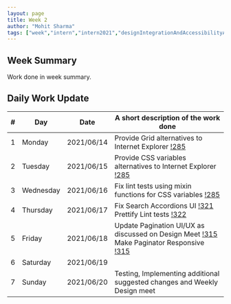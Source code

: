 ```yaml
---
layout: page
title: Week 2
author: "Mohit Sharma"
tags: ["week","intern","intern2021","designIntegrationAndAccessibilityAudit","week#2","eval#1"]
---
```


## Week Summary

 
Work done in week summary.

## Daily Work Update

|\#|Day|Date|A short description of the work done|  
|---	|---	|---	|---	|  
|1   	| Monday 	|   2021/06/14	| Provide Grid alternatives to Internet Explorer [!285](https://gitlab.com/cdli/framework/-/merge_requests/285) |  
|2   	| Tuesday  	|   2021/06/15	| Provide CSS variables alternatives to Internet Explorer [!285](https://gitlab.com/cdli/framework/-/merge_requests/285)	|  
|3   	| Wednesday  	|  2021/06/16 	| Fix lint tests using mixin functions for CSS variables [!285](https://gitlab.com/cdli/framework/-/merge_requests/285) |  
|4   	| Thursday  	|   2021/06/17	| Fix Search Accordions UI [!321](https://gitlab.com/cdli/framework/-/merge_requests/321) <br/> Prettify Lint tests  [!322](https://gitlab.com/cdli/framework/-/merge_requests/322) |  
|5   	| Friday  	|   2021/06/18	| Update Pagination UI/UX as discussed on Design Meet [!315](https://gitlab.com/cdli/framework/-/merge_requests/315) <br/> Make Paginator Responsive [!315](https://gitlab.com/cdli/framework/-/merge_requests/315) |  
|6   	| Saturday  	|   2021/06/19	| 	|  
|7   	| Sunday  	|   2021/06/20	| Testing, Implementing additional suggested changes and Weekly Design meet |  
